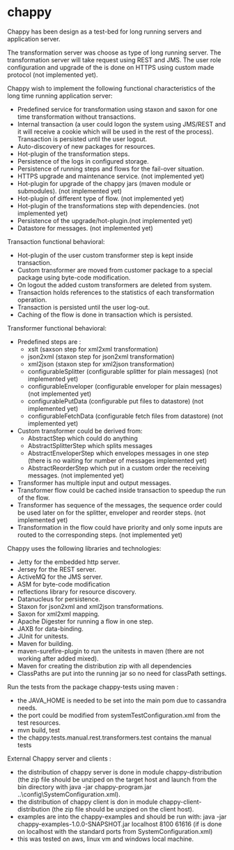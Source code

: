 # chappy

Chappy has been design as a test-bed for long running servers and application server.

The transformation server was choose as type of long running server.
The transformation server will take request using REST and JMS.
The user role configuration and upgrade of the is done on HTTPS using custom made protocol (not implemented yet).

Chappy wish to implement the following functional characteristics of the long time running application server:
- Predefined service for transformation using staxon and saxon for one time transformation without transactions.
- Internal transaction (a user could logon the system using JMS/REST and it will receive a cookie which will be used in the rest of the process). Transaction is persisted until the user logout.
- Auto-discovery of new packages for resources. 
- Hot-plugin of the transformation steps.
- Persistence of the logs in configured storage.
- Persistence of running steps and flows for the fail-over situation.
- HTTPS upgrade and maintenance service. (not implemented yet)
- Hot-plugin for upgrade of the chappy jars (maven module or submodules). (not implemented yet)
- Hot-plugin of different type of flow. (not implemented yet)
- Hot-plugin of the transformations step with dependencies. (not implemented yet)
- Persistence of the upgrade/hot-plugin.(not implemented yet)
- Datastore for messages. (not implemented yet)

Transaction functional behavioral:
- Hot-plugin of the user custom transformer step is kept inside transaction.
- Custom transformer are moved from customer package to a special package using byte-code modification. 
- On logout the added custom transformers are deleted from system.
- Transaction holds references to the statistics of each transformation operation.
- Transaction is persisted until the user log-out.
- Caching of the flow is done in transaction which is persisted. 

Transformer functional behavioral:
- Predefined steps are :
	- xslt (saxson step for xml2xml transformation)
	- json2xml (staxon step for json2xml transformation)
	- xml2json (staxon step for xml2json transformation)
	- configurableSplitter (configurable splitter for plain messages) (not implemented yet)
	- configurableEnveloper (configurable enveloper for plain messages) (not implemented yet)
	- configurablePutData   (configurable put files to datastore) (not implemented yet)
	- configurableFetchData (configurable fetch files from datastore) (not implemented yet)	
- Custom transformer could be derived from:
	- AbstractStep which could do anything
	- AbstractSplitterStep which splits messages
	- AbstractEnveloperStep which envelopes messages in one step (there is no waiting for number of messages implemented yet)
	- AbstractReorderStep which put in a custom order the receiving messages. (not implemented yet)
- Transformer has multiple input and output messages.
- Transformer flow could be cached inside transaction to speedup the run of the flow. 
- Transformer has sequence of the messages, the sequence order could be used later on for the splitter, enveloper and reorder steps. (not implemented yet)
- Transformation in the flow could have priority and only some inputs are routed to the corresponding steps. (not implemented yet)

Chappy uses the following libraries and technologies:
- Jetty for the embedded http server.
- Jersey for the REST server.
- ActiveMQ for the JMS server.
- ASM for byte-code modification
- reflections library for resource discovery.
- Datanucleus for persistence.
- Staxon for json2xml and xml2json transformations.
- Saxon for xml2xml mapping.
- Apache Digester for running a flow in one step.
- JAXB for data-binding.
- JUnit for unitests.
- Maven for building.
- maven-surefire-plugin to run the unitests in maven (there are not working after added mixed).
- Maven for creating the distribution zip with all dependencies
- ClassPaths are put into the running jar so no need for classPath settings.

Run the tests from the package chappy-tests using maven :
- the JAVA_HOME is needed to be set into the main pom due to cassandra needs.
- the port could be modified from systemTestConfiguration.xml from the test resources.
- mvn build, test
- the chappy.tests.manual.rest.transformers.test contains the manual tests

External Chappy server and clients :
- the distribution of chappy server is done in module chappy-distribution (the zip file should be unziped on the target host and launch from the bin directory with java -jar chappy-program.jar ..\config\SystemConfiguration.xml).
- the distribution of chappy client is don in module chappy-client-distribution (the zip file should be unziped on the client host).
- examples are into the chappy-examples and should be run with: java -jar chappy-examples-1.0.0-SNAPSHOT.jar localhost 8100 61616 (if is done on localhost with the standard ports from SystemConfiguration.xml)
- this was tested on aws, linux vm and windows local machine.
